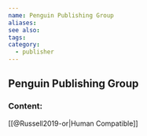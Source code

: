 ```yaml
---
name: Penguin Publishing Group
aliases:
see also:
tags:
category:
  - publisher
---
```


## Penguin Publishing Group

### Content:
[[@Russell2019-or|Human Compatible]]